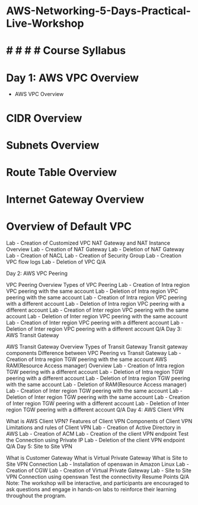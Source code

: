 # AWS-Networking-5-Days-Practical-Live-Workshop


# # # # # Course Syllabus
# Day 1: AWS VPC Overview
+  AWS VPC Overview
#  CIDR Overview
#  Subnets Overview
#  Route Table Overview
 # Internet Gateway Overview
 # Overview of Default VPC
  Lab - Creation of Customized VPC
  NAT Gateway and NAT Instance Overview
  Lab - Creation of NAT Gateway
  Lab - Deletion of NAT Gateway
  Lab - Creation of NACL
  Lab - Creation of Security Group
  Lab - Creation VPC flow logs
  Lab - Deletion of VPC
  Q/A
  
Day 2: AWS VPC Peering


VPC Peering Overview
Types of VPC Peering
Lab - Creation of Intra region VPC peering with the same account
Lab - Deletion of Intra region VPC peering with the same account
Lab - Creation of Intra region VPC peering with a different account
Lab - Deletion of Intra region VPC peering with a different account
Lab - Creation of Inter region VPC peering with the same account
Lab - Deletion of Inter region VPC peering with the same account
Lab - Creation of Inter region VPC peering with a different account
Lab - Deletion of Inter region VPC peering with a different account
Q/A
Day 3: AWS Transit Gateway


AWS Transit Gateway Overview
Types of Transit Gateway
Transit gateway components
Difference between VPC Peering vs Transit Gateway
Lab - Creation of Intra region TGW peering with the same account
AWS RAM(Resource Access manager) Overview
Lab - Creation of Intra region TGW peering with a different account
Lab - Deletion of Intra region TGW peering with a different account
Lab - Deletion of Intra region TGW peering with the same account
Lab - Deletion of RAM(Resource Access manager)
Lab - Creation of Inter region TGW peering with the same account
Lab - Deletion of Inter region TGW peering with the same account
Lab - Creation of Inter region TGW peering with a different account
Lab - Deletion of Inter region TGW peering with a different account
Q/A
Day 4: AWS Client VPN


What is AWS Client VPN?
Features of Client VPN
Components of Client VPN
Limitations and rules of Client VPN
Lab - Creation of Active Directory in AWS
Lab - Creation of ACM
Lab - Creation of the client VPN endpoint
Test the Connection using Private IP
Lab - Deletion of the client VPN endpoint
Q/A
Day 5: Site to Site VPN


What is Customer Gateway
What is Virtual Private Gateway
What is Site to Site VPN Connection
Lab - Installation of openswan in Amazon Linux
Lab - Creation of CGW
Lab - Creation of Virtual Private Gateway
Lab - Site to Site VPN Connection using openswan
Test the connectivity
Resume Points
Q/A
Note: The workshop will be interactive, and participants are encouraged to ask questions and engage in hands-on labs to reinforce their learning throughout the program.
